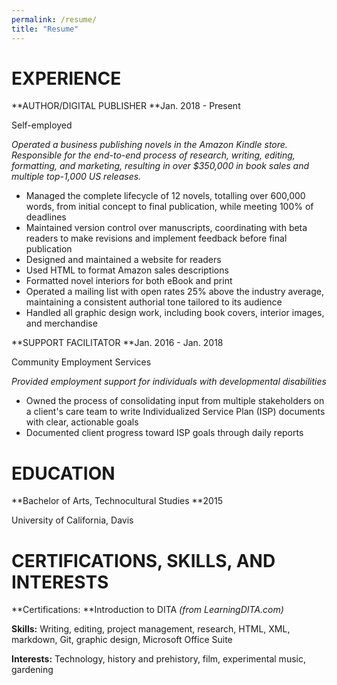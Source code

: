 ```yaml
---
permalink: /resume/
title: "Resume"
---
```

# EXPERIENCE

**AUTHOR/DIGITAL PUBLISHER						 **Jan. 2018 - Present

Self-employed					    	         				          

_Operated a business publishing novels in the Amazon Kindle store. Responsible for the end-to-end process of research, writing, editing, formatting, and marketing, resulting in over $350,000 in book sales and multiple top-1,000 US releases._



* Managed the complete lifecycle of 12 novels, totalling over 600,000 words, from initial concept to final publication, while meeting 100% of deadlines
* Maintained version control over manuscripts, coordinating with beta readers to make revisions and implement feedback before final publication
* Designed and maintained a website for readers
* Used HTML to format Amazon sales descriptions
* Formatted novel interiors for both eBook and print
* Operated a mailing list with open rates 25% above the industry average, maintaining a consistent authorial tone tailored to its audience
* Handled all graphic design work, including book covers, interior images, and merchandise

**SUPPORT FACILITATOR							 **Jan. 2016 - Jan. 2018

Community Employment Services

_Provided employment support for individuals with developmental disabilities_



* Owned the process of consolidating input from multiple stakeholders on a client's care team to write Individualized Service Plan (ISP) documents with clear, actionable goals
* Documented client progress toward ISP goals through daily reports


# EDUCATION

**Bachelor of Arts, Technocultural Studies	                                                          		**2015

University of California, Davis	

         			               			    


# CERTIFICATIONS, SKILLS, AND INTERESTS

**Certifications: **Introduction to DITA _(from LearningDITA.com)_

**Skills:** Writing, editing, project management, research, HTML, XML, markdown, Git, graphic design, Microsoft Office Suite

**Interests:** Technology, history and prehistory, film, experimental music, gardening

